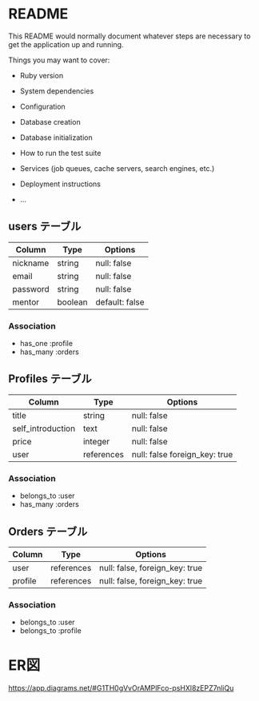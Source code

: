 # README

This README would normally document whatever steps are necessary to get the
application up and running.

Things you may want to cover:

* Ruby version

* System dependencies

* Configuration

* Database creation

* Database initialization

* How to run the test suite

* Services (job queues, cache servers, search engines, etc.)

* Deployment instructions

* ...

## users テーブル
| Column   | Type   | Options     |
| -------- | ------ | ----------- |
| nickname | string | null: false |
| email | string | null: false |
| password | string | null: false |
| mentor | boolean | default: false | 

### Association
- has_one :profile
- has_many :orders

## Profiles テーブル
| Column   | Type   | Options     |
| -------- | ------ | ----------- |
| title | string | null: false |
| self_introduction | text | null: false |
| price | integer | null: false |
| user | references | null: false foreign_key: true | 

### Association
- belongs_to :user
- has_many :orders

## Orders テーブル
| Column   | Type   | Options     |
| -------- | ------ | ----------- |
| user | references | null: false, foreign_key: true |
| profile | references | null: false, foreign_key: true |

### Association
- belongs_to :user
- belongs_to :profile

# ER図
https://app.diagrams.net/#G1TH0gVvOrAMPlFco-psHXl8zEPZ7nliQu